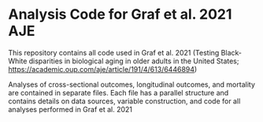 # Analysis Code for Graf et al. 2021 AJE
This repository contains all code used in Graf et al. 2021 (Testing Black-White disparities in biological aging in older adults in the United States; https://academic.oup.com/aje/article/191/4/613/6446894)

Analyses of cross-sectional outcomes, longitudinal outcomes, and mortality are contained in separate files. Each file has a parallel structure and contains details on data sources, variable construction, and code for all analyses performed in Graf et al. 2021
